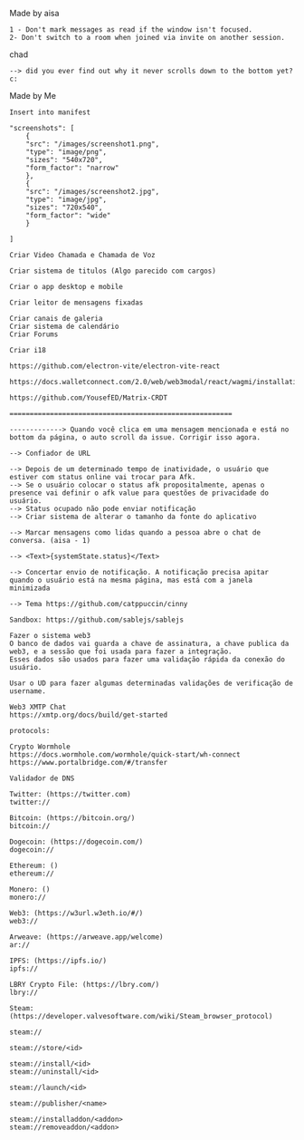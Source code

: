 Made by aisa

    1 - Don't mark messages as read if the window isn't focused.
    2- Don't switch to a room when joined via invite on another session.

chad

    --> did you ever find out why it never scrolls down to the bottom yet? c:

Made by Me

    Insert into manifest

    "screenshots": [
        {
        "src": "/images/screenshot1.png",
        "type": "image/png",
        "sizes": "540x720",
        "form_factor": "narrow"
        },
        {
        "src": "/images/screenshot2.jpg",
        "type": "image/jpg",
        "sizes": "720x540",
        "form_factor": "wide"
        }

    ]

    Criar Video Chamada e Chamada de Voz

    Criar sistema de titulos (Algo parecido com cargos)

    Criar o app desktop e mobile

    Criar leitor de mensagens fixadas

    Criar canais de galeria
    Criar sistema de calendário
    Criar Forums

    Criar i18

    https://github.com/electron-vite/electron-vite-react

    https://docs.walletconnect.com/2.0/web/web3modal/react/wagmi/installation

    https://github.com/YousefED/Matrix-CRDT

    =======================================================

    -------------> Quando você clica em uma mensagem mencionada e está no bottom da página, o auto scroll da issue. Corrigir isso agora.

    --> Confiador de URL

    --> Depois de um determinado tempo de inatividade, o usuário que estiver com status online vai trocar para Afk.
    --> Se o usuário colocar o status afk propositalmente, apenas o presence vai definir o afk value para questões de privacidade do usuário.
    --> Status ocupado não pode enviar notificação
    --> Criar sistema de alterar o tamanho da fonte do aplicativo

    --> Marcar mensagens como lidas quando a pessoa abre o chat de conversa. (aisa - 1)

    --> <Text>{systemState.status}</Text>

    --> Concertar envio de notificação. A notificação precisa apitar quando o usuário está na mesma página, mas está com a janela minimizada

    --> Tema https://github.com/catppuccin/cinny

    Sandbox: https://github.com/sablejs/sablejs

    Fazer o sistema web3
    O banco de dados vai guarda a chave de assinatura, a chave publica da web3, e a sessão que foi usada para fazer a integração.
    Esses dados são usados para fazer uma validação rápida da conexão do usuário.

    Usar o UD para fazer algumas determinadas validações de verificação de username.

    Web3 XMTP Chat
    https://xmtp.org/docs/build/get-started

    protocols:

    Crypto Wormhole
    https://docs.wormhole.com/wormhole/quick-start/wh-connect
    https://www.portalbridge.com/#/transfer

    Validador de DNS

    Twitter: (https://twitter.com)
    twitter://

    Bitcoin: (https://bitcoin.org/)
    bitcoin://

    Dogecoin: (https://dogecoin.com/)
    dogecoin://

    Ethereum: ()
    ethereum://

    Monero: ()
    monero://

    Web3: (https://w3url.w3eth.io/#/)
    web3://

    Arweave: (https://arweave.app/welcome)
    ar://

    IPFS: (https://ipfs.io/)
    ipfs://

    LBRY Crypto File: (https://lbry.com/)
    lbry://

    Steam: (https://developer.valvesoftware.com/wiki/Steam_browser_protocol)

    steam://

    steam://store/<id>

    steam://install/<id>
    steam://uninstall/<id>

    steam://launch/<id>

    steam://publisher/<name>

    steam://installaddon/<addon>
    steam://removeaddon/<addon>
